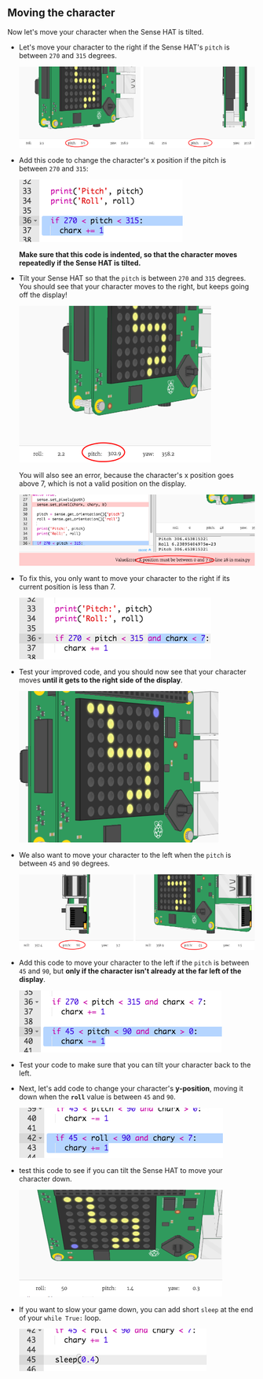 ## Moving the character

Now let's move your character when the Sense HAT is tilted.

+ Let's move your character to the right if the Sense HAT's `pitch` is between `270` and `315` degrees.
    
    ![لقطة الشاشة](images/tightrope-right-values.png)

+ Add this code to change the character's x position if the pitch is between `270` and `315`:
    
    ![لقطة الشاشة](images/tightrope-charx-plus.png)
    
    **Make sure that this code is indented, so that the character moves repeatedly if the Sense HAT is tilted.**

+ Tilt your Sense HAT so that the `pitch` is between `270` and `315` degrees. You should see that your character moves to the right, but keeps going off the display!
    
    ![لقطة الشاشة](images/tightrope-charx-test-bug.png)
    
    You will also see an error, because the character's x position goes above 7, which is not a valid position on the display.
    
    ![لقطة الشاشة](images/tightrope-charx-test-error.png)

+ To fix this, you only want to move your character to the right if its current position is less than 7.
    
    ![لقطة الشاشة](images/tightrope-charx-test-fix.png)

+ Test your improved code, and you should now see that your character moves **until it gets to the right side of the display**.
    
    ![لقطة الشاشة](images/tightrope-charx-test2.png)

+ We also want to move your character to the left when the `pitch` is between `45` and `90` degrees.
    
    ![لقطة الشاشة](images/tightrope-left-values.png)

+ Add this code to move your character to the left if the `pitch` is between `45` and `90`, but **only if the character isn't already at the far left of the display**.
    
    ![لقطة الشاشة](images/tightrope-charx-minus.png)

+ Test your code to make sure that you can tilt your character back to the left.

+ Next, let's add code to change your character's **y-position**, moving it down when the **`roll`** value is between `45` and `90`.
    
    ![لقطة الشاشة](images/tightrope-chary-plus.png)

+ test this code to see if you can tilt the Sense HAT to move your character down.
    
    ![لقطة الشاشة](images/tightrope-chary-plus-test.png)

+ If you want to slow your game down, you can add short `sleep` at the end of your `while True:` loop.
    
    ![لقطة الشاشة](images/tightrope-sleep.png)